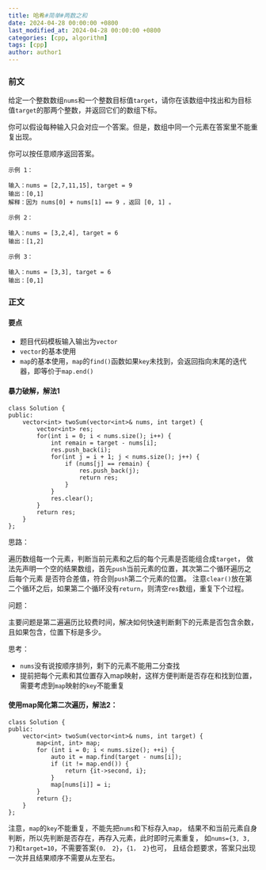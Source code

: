 ```yaml
---
title: 哈希#简单#两数之和
date: 2024-04-28 00:00:00 +0800
last_modified_at: 2024-04-28 00:00:00 +0800
categories: [cpp, algorithm]
tags: [cpp]
author: author1
---
```


### 前文

给定一个整数数组`nums`和一个整数目标值`target`，请你在该数组中找出和为目标值`target`的那两个整数，并返回它们的数组下标。

你可以假设每种输入只会对应一个答案。但是，数组中同一个元素在答案里不能重复出现。

你可以按任意顺序返回答案。
```
示例 1：

输入：nums = [2,7,11,15], target = 9
输出：[0,1]
解释：因为 nums[0] + nums[1] == 9 ，返回 [0, 1] 。

示例 2：

输入：nums = [3,2,4], target = 6
输出：[1,2]

示例 3：

输入：nums = [3,3], target = 6
输出：[0,1]
```

### 正文

#### 要点

- 题目代码模板输入输出为`vector`
- `vector`的基本使用
- `map`的基本使用，`map`的`find()`函数如果`key`未找到，会返回指向末尾的迭代器，即等价于`map.end()`

#### 暴力破解，解法1

```
class Solution {
public:
    vector<int> twoSum(vector<int>& nums, int target) {
		vector<int>	res;
		for(int i = 0; i < nums.size(); i++) {
			int remain = target - nums[i];
			res.push_back(i);
			for(int j = i + 1; j < nums.size(); j++) {
				if (nums[j] == remain) {
					res.push_back(j);
					return res;
				}
			}
			res.clear();
		}
		return res;
    }
};
```

思路：

遍历数组每一个元素，判断当前元素和之后的每个元素是否能组合成`target`，
做法先声明一个空的结果数组，首先`push`当前元素的位置，其次第二个循环遍历之后每个元素
是否符合差值，符合则`push`第二个元素的位置。
注意`clear()`放在第二个循环之后，如果第二个循环没有`return`，则清空`res`数组，重复下个过程。

问题：

主要问题是第二遍遍历比较费时间，解决如何快速判断剩下的元素是否包含余数，且如果包含，位置下标是多少。

思考：
- `nums`没有说按顺序排列，剩下的元素不能用二分查找
- 提前把每个元素和其位置存入map映射，这样方便判断是否存在和找到位置，需要考虑到`map`映射的`key`不能重复

#### 使用map简化第二次遍历，解法2：

```
class Solution {
public:
    vector<int> twoSum(vector<int>& nums, int target) {
		map<int, int> map;
		for (int i = 0; i < nums.size(); ++i) {
			auto it = map.find(target - nums[i]);
			if (it != map.end()) {
				return {it->second, i};
			}
			map[nums[i]] = i;
		}
        return {};
    }
};
```

注意，`map`的`key`不能重复，不能先把`nums`和下标存入`map`，
结果不和当前元素自身判断，所以先判断是否存在，再存入元素，此时即时元素重复，
如`nums={3, 3, 7}`和`target=10`，不需要答案`{0， 2}`，`{1， 2}`也可，
且结合题要求，答案只出现一次并且结果顺序不需要从左至右。
